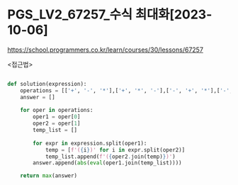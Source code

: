 # PGS_LV2_67257_수식 최대화[2023-10-06]
https://school.programmers.co.kr/learn/courses/30/lessons/67257

<접근법>
``` 
```


```python
def solution(expression):
    operations = [['+', '-', '*'],['+', '*', '-'],['-', '+', '*'],['-', '*', '+'],['*', '-', '+'],['*', '+', '-']]
    answer = []
    
    for oper in operations:
        oper1 = oper[0]
        oper2 = oper[1]
        temp_list = []
        
        for expr in expression.split(oper1):
            temp = [f'({i})' for i in expr.split(oper2)]
            temp_list.append(f'({oper2.join(temp)})')
        answer.append(abs(eval(oper1.join(temp_list))))

    return max(answer)
            
```